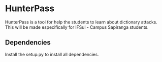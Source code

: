 # HunterPass
HunterPass is a tool for help the students to learn about dictionary attacks. This will be made especifically for IFSul - Campus Sapiranga students.

## Dependencies
Install the setup.py to install all dependencies.
